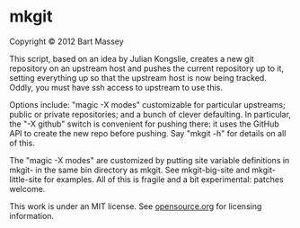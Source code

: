 # mkgit
Copyright &copy; 2012 Bart Massey

This script, based on an idea by Julian Kongslie, creates a
new git repository on an upstream host and pushes the
current repository up to it, setting everything up so that
the upstream host is now being tracked. Oddly, you must have
ssh access to upstream to use this.

Options include: "magic -X modes" customizable for
particular upstreams; public or private repositories; and a
bunch of clever defaulting. In particular, the "-X github"
switch is convenient for pushing there: it uses the GitHub
API to create the new repo before pushing. Say "mkgit -h"
for details on all of this.

The "magic -X modes" are customized by putting site variable
definitions in mkgit-<site> in the same bin directory as
mkgit. See mkgit-big-site and mkgit-little-site for
examples. All of this is fragile and a bit experimental:
patches welcome.

This work is under an MIT license. See
[opensource.org](http://opensource.org/licenses/mit-license.php)
for licensing information.
